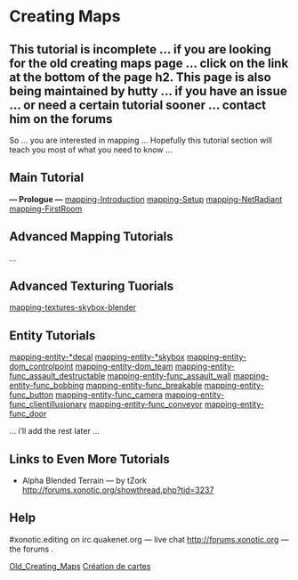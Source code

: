 Creating Maps
=============

This tutorial is incomplete … if you are looking for the old creating maps page … click on the link at the bottom of the page
h2. This page is also being maintained by hutty … if you have an issue … or need a certain tutorial sooner … contact him on the forums
--------------------------------------------------------------------------------------------------------------------------------------

So …
you are interested in mapping …
Hopefully this tutorial section will teach you most of what you need to know …

Main Tutorial
-------------

**— Prologue —**
[mapping-Introduction](mapping-Introduction)
[mapping-Setup](mapping-Setup)
[mapping-NetRadiant](mapping-NetRadiant)
[mapping-FirstRoom](mapping-FirstRoom)

Advanced Mapping Tutorials
--------------------------

…

Advanced Texturing Tuorials
---------------------------

[mapping-textures-skybox-blender](skyboxes (with blender))

Entity Tutorials
----------------

[mapping-entity-*decal](*decal)
[mapping-entity-*skybox](*skybox)
[mapping-entity-dom\_controlpoint](dom\_controlpoint)
[mapping-entity-dom\_team](dom\_team)
[mapping-entity-func\_assault\_destructable](func\_assault\_destructable)
[mapping-entity-func\_assault\_wall](func\_assault\_wall)
[mapping-entity-func\_bobbing](func\_bobbing)
[mapping-entity-func\_breakable](func\_breakable)
[mapping-entity-func\_button](func\_button)
[mapping-entity-func\_camera](func\_camera)
[mapping-entity-func\_clientillusionary](func\_clientillusionary)
[mapping-entity-func\_conveyor](func\_conveyor)
[mapping-entity-func\_door](func\_door)

… i’ll add the rest later …

Links to Even More Tutorials
----------------------------

-   Alpha Blended Terrain — by tZork http://forums.xonotic.org/showthread.php?tid=3237

Help
----

\#xonotic.editing on irc.quakenet.org — live chat
http://forums.xonotic.org — the forums .

[Old\_Creating\_Maps](Old\_Creating\_Maps)
[Création de cartes](Français)
